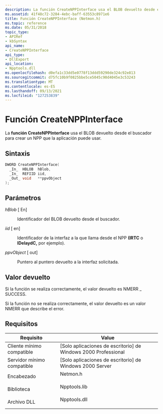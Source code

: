 ```yaml
---
description: La función CreateNPPInterface usa el BLOB devuelto desde el buscador para crear un NPP que la aplicación puede usar.
ms.assetid: 41f48c72-3284-4ebc-baff-63553c8971e6
title: Función CreateNPPInterface (Netmon.h)
ms.topic: reference
ms.date: 05/31/2018
topic_type:
- APIRef
- kbSyntax
api_name:
- CreateNPPInterface
api_type:
- DllExport
api_location:
- Npptools.dll
ms.openlocfilehash: d0efa1c33dd5e0778f13ddd59290de324c92e813
ms.sourcegitcommit: d75fc10b9f0825bbe5ce5045c90d4045e3c53243
ms.translationtype: MT
ms.contentlocale: es-ES
ms.lasthandoff: 09/13/2021
ms.locfileid: "127253839"
---
```

# <a name="createnppinterface-function"></a>Función CreateNPPInterface

La **función CreateNPPInterface** usa el BLOB devuelto desde el buscador para crear un NPP que la aplicación puede usar.

## <a name="syntax"></a>Sintaxis


```C++
DWORD CreateNPPInterface(
  _In_  HBLOB  hBlob,
  _In_  REFIID iid,
  _Out_ void   **ppvObject
);
```



## <a name="parameters"></a>Parámetros

<dl> <dt>

*hBlob* \[ En\]
</dt> <dd>

Identificador del BLOB devuelto desde el buscador.

</dd> <dt>

*iid* \[ en\]
</dt> <dd>

Identificador de la interfaz a la que llama desde el NPP **(IRTC** o **IDelaydC,** por ejemplo).

</dd> <dt>

*ppvObject* \[ out\]
</dt> <dd>

Puntero al puntero devuelto a la interfaz solicitada.

</dd> </dl>

## <a name="return-value"></a>Valor devuelto

Si la función se realiza correctamente, el valor devuelto es NMERR \_ SUCCESS.

Si la función no se realiza correctamente, el valor devuelto es un valor NMERR que describe el error.

## <a name="requirements"></a>Requisitos



| Requisito | Value |
|-------------------------------------|-----------------------------------------------------------------------------------------|
| Cliente mínimo compatible<br/> | \[Solo aplicaciones de escritorio\] de Windows 2000 Professional<br/>                              |
| Servidor mínimo compatible<br/> | \[Solo aplicaciones de escritorio\] de Windows 2000 Server<br/>                                    |
| Encabezado<br/>                   | <dl> <dt>Netmon.h</dt> </dl>     |
| Biblioteca<br/>                  | <dl> <dt>Npptools.lib</dt> </dl> |
| Archivo DLL<br/>                      | <dl> <dt>Npptools.dll</dt> </dl> |



 

 




